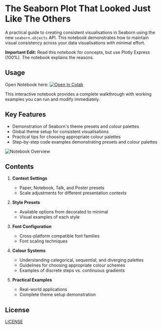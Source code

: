 # The Seaborn Plot That Looked Just Like The Others

A practical guide to creating consistent visualisations in Seaborn using the new `seaborn.objects` API. This notebook demonstrates how to maintain visual consistency across your data visualisations with minimal effort.

**Important Edit:** Read this notebook for concepts, but use Plotly Express (100%). The notebook explains the reasons.

## Usage

Open Notebook here: [![Open In Colab](https://colab.research.google.com/assets/colab-badge.svg)](https://colab.research.google.com/github/michellepace/seaborn-plot-consistency-guide/blob/main/Seaborn_Consistency_Guide.ipynb)

This interactive notebook provides a complete walkthrough with working examples you can run and modify immediately.

## Key Features

- Demonstration of Seaborn's theme presets and colour palettes
- Global theme setup for consistent visualisations
- Practical tips for choosing appropriate colour palettes
- Step-by-step code examples demonstrating presets and colour palettes

![Notebook Overview](/../main/images/figure01_overview_650px_readme.webp)

## Contents

1. **Context Settings**
   - Paper, Notebook, Talk, and Poster presets
   - Scale adjustments for different presentation contexts

2. **Style Presets**
   - Available options from decorated to minimal
   - Visual examples of each style

3. **Font Configuration**
   - Cross-platform compatible font families
   - Font scaling techniques

4. **Colour Systems**
   - Understanding categorical, sequential, and diverging palettes
   - Guidelines for choosing appropriate colour schemes
   - Examples of discrete steps vs. continuous gradients

5. **Practical Examples**
   - Real-world applications
   - Complete theme setup demonstration

## License

[LICENSE](LICENSE.md)
